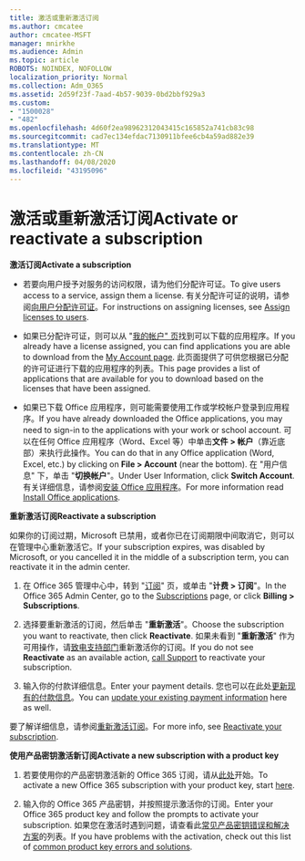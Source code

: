 ```yaml
---
title: 激活或重新激活订阅
ms.author: cmcatee
author: cmcatee-MSFT
manager: mnirkhe
ms.audience: Admin
ms.topic: article
ROBOTS: NOINDEX, NOFOLLOW
localization_priority: Normal
ms.collection: Adm_O365
ms.assetid: 2d59f23f-7aad-4b57-9039-0bd2bbf929a3
ms.custom:
- "1500028"
- "482"
ms.openlocfilehash: 4d60f2ea98962312043415c165852a741cb83c98
ms.sourcegitcommit: cad7ec134efdac7130911bfee6cb4a59ad882e39
ms.translationtype: MT
ms.contentlocale: zh-CN
ms.lasthandoff: 04/08/2020
ms.locfileid: "43195096"
---
```

# <a name="activate-or-reactivate-a-subscription"></a><span data-ttu-id="c8e5f-102">激活或重新激活订阅</span><span class="sxs-lookup"><span data-stu-id="c8e5f-102">Activate or reactivate a subscription</span></span>

<span data-ttu-id="c8e5f-103">**激活订阅**</span><span class="sxs-lookup"><span data-stu-id="c8e5f-103">**Activate a subscription**</span></span>

- <span data-ttu-id="c8e5f-104">若要向用户授予对服务的访问权限，请为他们分配许可证。</span><span class="sxs-lookup"><span data-stu-id="c8e5f-104">To give users access to a service, assign them a license.</span></span> <span data-ttu-id="c8e5f-105">有关分配许可证的说明，请参阅[向用户分配许可证](https://docs.microsoft.com/microsoft-365/admin/manage/assign-licenses-to-users?view=o365-worldwide)。</span><span class="sxs-lookup"><span data-stu-id="c8e5f-105">For instructions on assigning licenses, see [Assign licenses to users](https://docs.microsoft.com/microsoft-365/admin/manage/assign-licenses-to-users?view=o365-worldwide).</span></span> 

- <span data-ttu-id="c8e5f-106">如果已分配许可证，则可以从 "[我的帐户" 页](https://portal.office.com/account/#installs)找到可以下载的应用程序。</span><span class="sxs-lookup"><span data-stu-id="c8e5f-106">If you already have a license assigned, you can find applications you are able to download from the [My Account page](https://portal.office.com/account/#installs).</span></span> <span data-ttu-id="c8e5f-107">此页面提供了可供您根据已分配的许可证进行下载的应用程序的列表。</span><span class="sxs-lookup"><span data-stu-id="c8e5f-107">This page provides a list of applications that are available for you to download based on the licenses that have been assigned.</span></span> 

- <span data-ttu-id="c8e5f-108">如果已下载 Office 应用程序，则可能需要使用工作或学校帐户登录到应用程序。</span><span class="sxs-lookup"><span data-stu-id="c8e5f-108">If you have already downloaded the Office applications, you may need to sign-in to the applications with your work or school account.</span></span> <span data-ttu-id="c8e5f-109">可以在任何 Office 应用程序（Word、Excel 等）中单击**文件 > 帐户**（靠近底部）来执行此操作。</span><span class="sxs-lookup"><span data-stu-id="c8e5f-109">You can do that in any Office application (Word, Excel, etc.) by clicking on **File > Account** (near the bottom).</span></span> <span data-ttu-id="c8e5f-110">在 "用户信息" 下，单击 "**切换帐户**"。</span><span class="sxs-lookup"><span data-stu-id="c8e5f-110">Under User Information, click **Switch Account**.</span></span> <span data-ttu-id="c8e5f-111">有关详细信息，请参阅[安装 Office 应用程序](https://docs.microsoft.com/microsoft-365/admin/setup/install-applications)。</span><span class="sxs-lookup"><span data-stu-id="c8e5f-111">For more information read [Install Office applications](https://docs.microsoft.com/microsoft-365/admin/setup/install-applications).</span></span> 

<span data-ttu-id="c8e5f-112">**重新激活订阅**</span><span class="sxs-lookup"><span data-stu-id="c8e5f-112">**Reactivate a subscription**</span></span>

<span data-ttu-id="c8e5f-113">如果你的订阅过期，Microsoft 已禁用，或者你已在订阅期限中间取消它，则可以在管理中心重新激活它。</span><span class="sxs-lookup"><span data-stu-id="c8e5f-113">If your subscription expires, was disabled by Microsoft, or you cancelled it in the middle of a subscription term, you can reactivate it in the admin center.</span></span>
  
1. <span data-ttu-id="c8e5f-114">在 Office 365 管理中心中，转到 "[订阅](https://go.microsoft.com/fwlink/p/?linkid=842054)" 页，或单击 "**计费 > 订阅**"。</span><span class="sxs-lookup"><span data-stu-id="c8e5f-114">In the Office 365 Admin Center, go to the [Subscriptions](https://go.microsoft.com/fwlink/p/?linkid=842054) page, or click **Billing > Subscriptions**.</span></span>

2. <span data-ttu-id="c8e5f-115">选择要重新激活的订阅，然后单击 "**重新激活**"。</span><span class="sxs-lookup"><span data-stu-id="c8e5f-115">Choose the subscription you want to reactivate, then click **Reactivate**.</span></span> <span data-ttu-id="c8e5f-116">如果未看到 "**重新激活**" 作为可用操作，请[致电支持部门](https://support.office.com/article/call-support-32a17ca7-6fa0-4870-8a8d-e25ba4ccfd4b)重新激活你的订阅。</span><span class="sxs-lookup"><span data-stu-id="c8e5f-116">If you do not see **Reactivate** as an available action, [call Support](https://support.office.com/article/call-support-32a17ca7-6fa0-4870-8a8d-e25ba4ccfd4b) to reactivate your subscription.</span></span>

3. <span data-ttu-id="c8e5f-117">输入你的付款详细信息。</span><span class="sxs-lookup"><span data-stu-id="c8e5f-117">Enter your payment details.</span></span> <span data-ttu-id="c8e5f-118">您也可以在此处[更新现有的付款信息](https://docs.microsoft.com/microsoft-365/commerce/billing-and-payments/add-update-or-remove-credit-card-or-bank-account?view=o365-worldwide)。</span><span class="sxs-lookup"><span data-stu-id="c8e5f-118">You can [update your existing payment information](https://docs.microsoft.com/microsoft-365/commerce/billing-and-payments/add-update-or-remove-credit-card-or-bank-account?view=o365-worldwide) here as well.</span></span>

<span data-ttu-id="c8e5f-119">要了解详细信息，请参阅[重新激活订阅](https://docs.microsoft.com/office365/admin/subscriptions-and-billing/reactivate-your-subscription)。</span><span class="sxs-lookup"><span data-stu-id="c8e5f-119">For more info, see [Reactivate your subscription](https://docs.microsoft.com/office365/admin/subscriptions-and-billing/reactivate-your-subscription).</span></span>

<span data-ttu-id="c8e5f-120">**使用产品密钥激活新订阅**</span><span class="sxs-lookup"><span data-stu-id="c8e5f-120">**Activate a new subscription with a product key**</span></span>

1. <span data-ttu-id="c8e5f-121">若要使用你的产品密钥激活新的 Office 365 订阅，请从[此处](https://support.office.com/article/where-to-enter-your-office-product-key-0a82e5ae-739e-4b92-a6f4-2ec780c185db)开始。</span><span class="sxs-lookup"><span data-stu-id="c8e5f-121">To activate a new Office 365 subscription with your product key, start [here](https://support.office.com/article/where-to-enter-your-office-product-key-0a82e5ae-739e-4b92-a6f4-2ec780c185db).</span></span> 

2. <span data-ttu-id="c8e5f-122">输入你的 Office 365 产品密钥，并按照提示激活你的订阅。</span><span class="sxs-lookup"><span data-stu-id="c8e5f-122">Enter your Office 365 product key and follow the prompts to activate your subscription.</span></span> <span data-ttu-id="c8e5f-123">如果您在激活时遇到问题，请查看此[常见产品密钥错误和解决方案](https://docs.microsoft.com/microsoft-365/commerce/product-key-errors-and-solutions)的列表。</span><span class="sxs-lookup"><span data-stu-id="c8e5f-123">If you have problems with the activation, check out this list of [common product key errors and solutions](https://docs.microsoft.com/microsoft-365/commerce/product-key-errors-and-solutions).</span></span>
